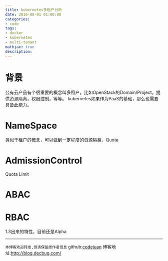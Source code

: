 ```yaml
---
title: kubernetes多租户分析
date: 2016-08-01 01:00:00
categories:
- code
tags: 
- docker
- kubernetes
- multi-tenant
mathjax: true
description: 
---
```

# 背景
公有云产品有个很重要的概念叫多租户，比如OpenStack的Domain/Project。提供资源隔离，权限控制，等等。
kubernetes如果作为PaaS的基础，那么也需要具备此能力。
<!--more-->

# NameSpace
类似于租户的概念，可以做到一定程度的资源隔离，Quota

# AdmissionControl
Quota
Limit

# ABAC


# RBAC
1.3出来的特性，目前还是Alpha




-----------------------

`本博客欢迎转发,但请保留原作者信息`
github:[codejuan](https://github.com/CodeJuan)
博客地址:http://blog.decbug.com/
